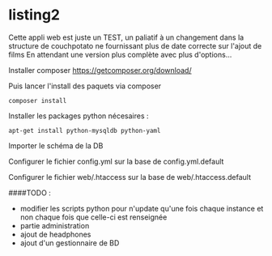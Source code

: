 listing2
========

Cette appli web est juste un TEST, un paliatif à un changement dans la structure de couchpotato ne fournissant plus de date correcte sur l'ajout de films
En attendant une version plus complète avec plus d'options...

Installer composer https://getcomposer.org/download/

Puis lancer l'install des paquets via composer 
```
composer install
```

Installer les packages python nécesaires :
```
apt-get install python-mysqldb python-yaml
```

Importer le schéma de la DB

Configurer le fichier config.yml sur la base de config.yml.default

Configurer le fichier web/.htaccess sur la base de web/.htaccess.default

####TODO :
* modifier les scripts python pour n'update qu'une fois chaque instance et non chaque fois que celle-ci est renseignée
* partie administration
* ajout de headphones
* ajout d'un gestionnaire de BD
